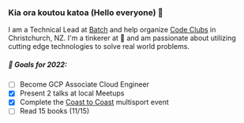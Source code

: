 ### Kia ora koutou katoa (Hello everyone) 👋

I am a Technical Lead at [Batch](https://www.batch.nz/) and help organize [Code Clubs](https://codeclub.nz/) in Christchurch, NZ. I'm a tinkerer at :yellow_heart: and am passionate about utilizing cutting edge technologies to solve real world problems.

##### 🎯 Goals for 2022:
- [ ] Become GCP Associate Cloud Engineer
- [x] Present 2 talks at local Meetups
- [x] Complete the [Coast to Coast](https://www.coasttocoast.co.nz/) multisport event
- [ ] Read 15 books (11/15)
